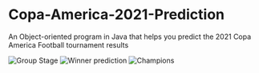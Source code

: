 # Copa-America-2021-Prediction

An Object-oriented program in Java that helps you predict the 2021 Copa America Football tournament results

![Group Stage](https://user-images.githubusercontent.com/74791365/176267282-87a49f92-7ff1-41b0-bf7d-5591450bc4c2.png)
![Winner prediction](https://user-images.githubusercontent.com/74791365/176267298-1393883e-f705-459b-a80b-8992701388a8.png)
![Champions](https://user-images.githubusercontent.com/74791365/176267303-ad2056bb-9886-44dd-b70d-c2014787f1b8.png)
